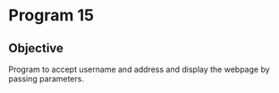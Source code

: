 # Program 15

## Objective
Program to accept username and address and display the webpage by passing parameters.